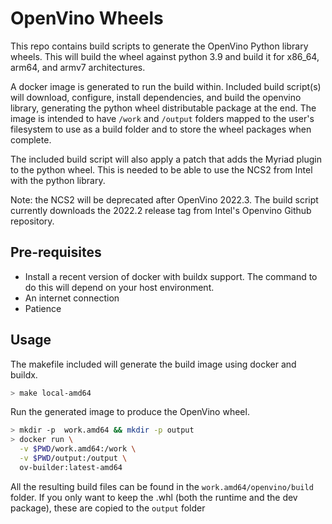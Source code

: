 # OpenVino Wheels

This repo contains build scripts to generate the OpenVino Python library wheels.  This will build the wheel against python 3.9 and build it for x86_64, arm64, and armv7 architectures.

A docker image is generated to run the build within.  Included build script(s) will download, configure, install dependencies, and build the openvino library, generating the python wheel distributable package at the end.  The image is intended to have `/work` and `/output` folders mapped to the user's filesystem to use as a build folder and to store the wheel packages when complete.

The included build script will also apply a patch that adds the Myriad plugin to the python wheel. This is needed to be able to use the NCS2 from Intel with the python library.

Note: the NCS2 will be deprecated after OpenVino 2022.3.  The build script currently downloads the 2022.2 release tag from Intel's Openvino Github repository.

## Pre-requisites

- Install a recent version of docker with buildx support.  The command to do this will depend on your host environment.
- An internet connection
- Patience

## Usage

The makefile included will generate the build image using docker and buildx.

```bash
> make local-amd64
```

Run the generated image to produce the OpenVino wheel.

```bash
> mkdir -p  work.amd64 && mkdir -p output
> docker run \
  -v $PWD/work.amd64:/work \
  -v $PWD/output:/output \
  ov-builder:latest-amd64
```

All the resulting build files can be found in the `work.amd64/openvino/build` folder.  If you only want to keep the .whl (both the runtime and the dev package), these are copied to the `output` folder